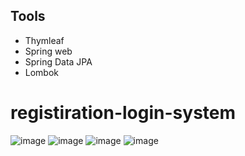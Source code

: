 ## Tools

- Thymleaf
- Spring web
- Spring Data JPA
- Lombok

# registiration-login-system
![image](https://github.com/jahangirzadanurlan/registiration-login-system/assets/103985861/187c72d1-799e-47bc-988d-fe7bce798d99) 
![image](https://github.com/jahangirzadanurlan/registiration-login-system/assets/103985861/1a0a20ed-0e4d-458b-a37d-8afd8a964ac8)
![image](https://github.com/jahangirzadanurlan/registiration-login-system/assets/103985861/44f0b6cf-438d-45d7-8042-deb26db66da2)
![image](https://github.com/jahangirzadanurlan/registiration-login-system/assets/103985861/41a51de5-0715-44ba-8348-e0160b3d5e2d)

